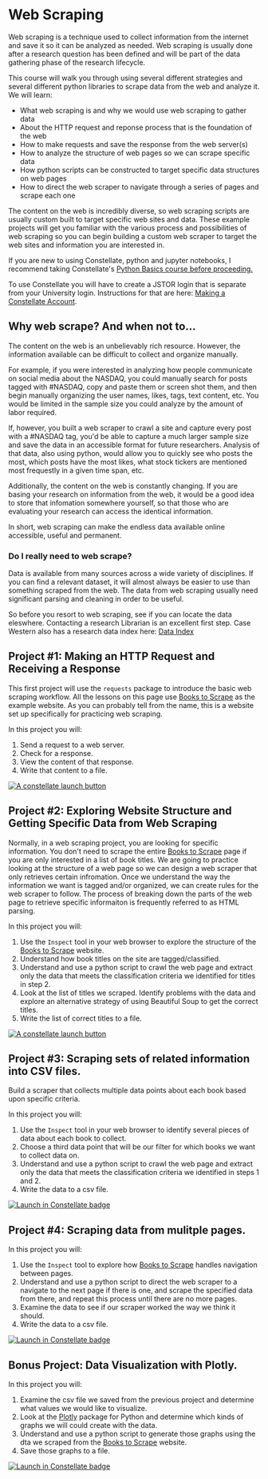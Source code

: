 # Web Scraping

Web scraping is a technique used to collect information from the internet and save it so it can be analyzed as needed. Web scraping is usually done after a research question has been defined and will be part of the data gathering phase of the research lifecycle.

This course will walk you through using several different strategies and several different python libraries to scrape data from the web and analyze it.  We will learn:

- What web scraping is and why we would use web scraping to gather data
- About the HTTP request and reponse process that is the foundation of the web
- How to make requests and save the response from the web server(s)
- How to analyze the structure of web pages so we can scrape specific data
- How python scripts can be constructed to target specific data structures on web pages
- How to direct the web scraper to navigate through a series of pages and scrape each one

The content on the web is incredibly diverse, so web scraping scripts are usually custom built to target specific web sites and data.  These example projects will get you familiar with the various process and possibilities of web scraping so you can begin building a custom web scraper to target the web sites and information you are interested in.  

If you are new to using Constellate, python and jupyter notebooks, I recommend taking Constellate's <a href ="https://ithaka.github.io/constellate-python-basics/">Python Basics course before proceeding.  </a> 

To use Constellate you will have to create a JSTOR login that is separate from your University login.  Instructions for that are here:  <a href="https://librarybeales.github.io/CreateLogin/" target=blank>Making a Constellate Account</a>.

## Why web scrape?  And when not to...

The content on the web is an unbelievably rich resource.  However, the information available can be difficult to collect and organize manually.  

For example, if you were interested in analyzing how people communicate on social media about the NASDAQ, you could manually search for posts tagged with #NASDAQ, copy and paste them or screen shot them, and then begin manually organizing the user names, likes, tags, text content, etc.  You would be limited in the sample size you could analyze by the amount of labor required.

If, however, you built a web scraper to crawl a site and capture every post with a #NASDAQ tag, you'd be able to capture a much larger sample size and save the data in an accessible format for future researchers.  Analysis of that data, also using python, would allow you to quickly see who posts the most, which posts have the most likes, what stock tickers are mentioned most frequestly in a given time span, etc.  

Additionally, the content on the web is constantly changing.  If you are basing your research on information from the web, it would be a good idea to store that infomation somewhere yourself, so that those who are evaluating your research can access the identical information.

In short, web scraping can make the endless data available online accessible, useful and permanent. 

### Do I really need to web scrape?

Data is available from many sources across a wide variety of disciplines.  If you can find a relevant dataset, it will almost always be easier to use than something scraped from the web.  The data from web scraping usually need significant parsing and cleaning in order to be useful.  

So before you resort to web scraping, see if you can locate the data eleswhere. Contacting a research Librarian is an excellent first step.  Case Western also has a research data index here: <a href ="link!">Data Index</a> 


## Project #1: Making an HTTP Request and Receiving a Response

This first project will use the `requests` package to introduce the basic web scraping workflow.  All the lessons on this page use <a href="https://books.toscrape.com/">Books to Scrape</a> as the example website.  As you can probably tell from the name, this is a website set up specifically for practicing web scraping.

In this project you will:
1. Send a request to a web server.
2. Check for a response.
3. View the content of that response.
4. Write that content to a file. 

<a href="https://constellate.org/lab?repo=https%3A%2F%2Fgithub.com%2FLibraryBeales%2FWeb-Scraping&filepath=scrape1.ipynb" target="_blank">![A constellate launch button](https://constellate.org/images/constellate-badge.svg)</a>


## Project #2: Exploring Website Structure and Getting Specific Data from Web Scraping 

Normally, in a web scraping project, you are looking for specific information.  You don't need to scrape the entire <a href="https://books.toscrape.com/">Books to Scrape</a> page if you are only interested in a list of book titles.  We are going to practice looking at the structure of a web page so we can design a web scraper that only retrieves certain infromation.  Once we understand the way the information we want is tagged and/or organized, we can create rules for the web scraper to follow.  The process of breaking down the parts of the web page to retrieve specific informaiton is frequently referred to as HTML parsing.

In this project you will:
1. Use the `Inspect` tool in your web browser to explore the structure of the <a href="https://books.toscrape.com/">Books to Scrape</a> website.
2. Understand how book titles on the site are tagged/classified. 
3. Understand and use a python script to crawl the web page and extract only the data that meets the classification criteria we identified for titles in step 2.
4. Look at the list of titles we scraped.  Identify problems with the data and explore an alternative strategy of using Beautiful Soup to get the correct titles.
5. Write the list of correct titles to a file. 

<a href="https://constellate.org/lab?repo=https%3A%2F%2Fgithub.com%2FLibraryBeales%2FWeb-Scraping&filepath=scrape2.ipynb" target="_blank">![A constellate launch button](https://constellate.org/images/constellate-badge.svg)</a>


## Project #3: Scraping sets of related information into CSV files.

Build a scraper that collects multiple data points about each book based upon specific criteria.

In this project you will:
1. Use the `Inspect` tool in your web browser to identify several pieces of data about each book to collect.
2. Choose a third data point that will be our filter for which books we want to collect data on. 
3. Understand and use a python script to crawl the web page and extract only the data that meets the classification criteria we identified in steps 1 and 2.
4. Write the data to a csv file. 

[![Launch in Constellate badge](https://constellate.org/images/constellate-badge.svg)](https://constellate.org/lab?repo=https%3A%2F%2Fgithub.com%2FLibraryBeales%2FWeb-Scraping)

## Project #4: Scraping data from mulitple pages.

In this project you will:
1. Use the `Inspect` tool to explore how <a href="https://books.toscrape.com/">Books to Scrape</a> handles navigation between pages.
2. Understand and use a python script to direct the web scraper to a navigate to the next page if there is one, and scrape the specified data from there, and repeat this process until there are no more pages.
3. Examine the data to see if our scraper worked the way we think it should.
4. Write the data to a csv file. 

[![Launch in Constellate badge](https://constellate.org/images/constellate-badge.svg)](https://constellate.org/lab?repo=https%3A%2F%2Fgithub.com%2FLibraryBeales%2FWeb-Scraping)

## Bonus Project: Data Visualization with Plotly.

In this project you will:
1. Examine the csv file we saved from the previous project and determine what values we would like to visualize.  
2. Look at the <a href="https://plotly.com/python/">Plotly</a> package for Python and determine which kinds of graphs we will could create with the data.  
3. Understand and use a python script to generate those graphs using the dta we scraped from the <a href="https://books.toscrape.com/">Books to Scrape</a> website.
4. Save those graphs to a file.



[![Launch in Constellate badge](https://constellate.org/images/constellate-badge.svg)](https://constellate.org/lab?repo=https%3A%2F%2Fgithub.com%2FLibraryBeales%2FWeb-Scraping)